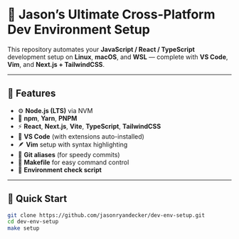 # 🚀 Jason’s Ultimate Cross-Platform Dev Environment Setup

This repository automates your **JavaScript / React / TypeScript** development setup on **Linux**, **macOS**, and **WSL** — complete with **VS Code**, **Vim**, and **Next.js + TailwindCSS**.

---

## 🧩 Features

- ⚙️ **Node.js (LTS)** via NVM  
- 💾 **npm**, **Yarn**, **PNPM**  
- ⚡ **React**, **Next.js**, **Vite**, **TypeScript**, **TailwindCSS**  
- 🧰 **VS Code** (with extensions auto-installed)  
- 🪶 **Vim** setup with syntax highlighting  
- 🧠 **Git aliases** (for speedy commits)  
- 🧾 **Makefile** for easy command control  
- 🧪 **Environment check script**

---

## 🧠 Quick Start

```bash
git clone https://github.com/jasonryandecker/dev-env-setup.git
cd dev-env-setup
make setup
